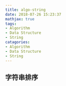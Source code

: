 ```yaml
---
title: algo-string
date: 2018-07-26 15:23:37
mathjax: true
tags:
- Algorithm
- Data Structure
- String
catagories:
- Algorithm
- Data Structure
- String
---
```

## 字符串排序

